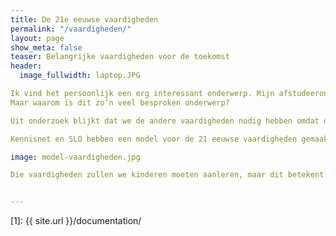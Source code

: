 ```yaml
---
title: De 21e eeuwse vaardigheden
permalink: "/vaardigheden/"
layout: page
show_meta: false
teaser: Belangrijke vaardigheden voor de toekomst
header:
  image_fullwidth: laptop.JPG

Ik vind het persoonlijk een erg interessant onderwerp. Mijn afstudeeronderzoek heb ik hier over gedaan en ik zie dat er inmiddels alweer zoveel is veranderd en bijgekomen over dit onderwerp!
Maar waarom is dit zo’n veel besproken onderwerp?

Uit onderzoek blijkt dat we de andere vaardigheden nodig hebben omdat onze samenleving veranderd. Die vaardigheden worden ook wel de 21e eeuwse vaardigheden genoemd. De 21e eeuwse vaarigheden zijn *de generieke vaardigheden en daaraan te koppelen kennis, inzicht en houdingen die nodig zijn om te kunnen functioneren in en bij te dragen aan de 21e eeuwse samenleving.*

Kennisnet en SLO hebben een model voor de 21 eeuwse vaardigheden gemaakt met 11 vaardigheden.

image: model-vaardigheden.jpg

Die vaardigheden zullen we kinderen moeten aanleren, maar dit betekent dus ook een verandering voor ons als leerkrachten! 


---
```


 [1]: {{ site.url }}/documentation/

